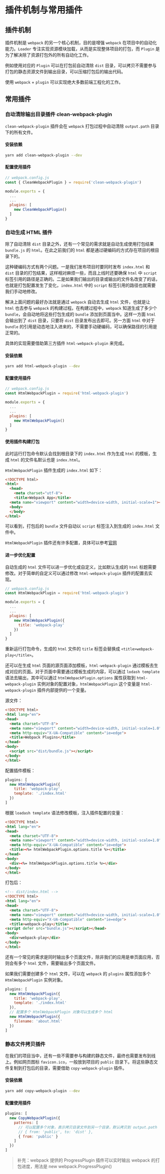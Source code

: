 # 插件机制与常用插件

## 插件机制

插件机制是 `webpack` 的另一个核心机制，目的是增强 `webpack` 在项目中的自动化能力。`Loader` 专注实现资源模块加载，从而是实现整体项目的打包，而 `Plugin` 是为了解决除了资源打包外的所有自动化工作。

例如使用对应的 `Plugin` 可以在打包前自动清除 `dist` 目录，可以拷贝不需要参与打包的静态资源文件到输出目录，可以压缩打包后的输出代码。

使用 `webpack` + `plugin` 可以实现绝大多数前端工程化的工作。

## 常用插件

### 自动清除输出目录插件 clean-webpack-plugin

`clean-webpack-plugin` 插件会在 `webpack` 打包过程中自动清除 `output.path` 目录下的所有文件。

#### 安装依赖

```bash
yarn add clean-webpack-plugin --dev
```

#### 配置使用插件

```javascript
// webpack.config.js
const { CleanWebpackPlugin } = require('clean-webpack-plugin')

module.exports = {
  ...
  ...
  plugins: [
    new CleanWebpackPlugin()
  ]
}
```

### 自动生成 HTML 插件

除了自动清除 `dist` 目录之外，还有一个常见的需求就是自动生成使用打包结果 `bundle.js` 的 `html`。在此之前我们的 `html` 都是通过硬编码的方式存在项目的根目录下的。

这种硬编码方式有两个问题。一是我们发布项目时要同时发布 `index.html` 和 `dist` 目录的打包结果，这样相对麻烦一些，而且上线时还要确保 `html` 中 `script` 标签引用的路径是正确的。二是如果我们输出的目录或输出的文件名改变了的话，也就是打包配置发生了变化，`index.html` 中的 `script` 标签引用的路径也就需要我们手动地修改。

解决上面问题的最好办法就是通过 `webpack` 自动去生成 `html` 文件，也就是让 `html` 也去参与 `webpack` 的构建过程。在构建过程中，`webpack` 知道生成了多少个 `bundle`，会自动地将这些打包生成的 `bundle` 添加到页面当中。这样一方面 `html` 会输出到了 `dist` 目录，只要将 `dist` 目录发布出去即可。另一方面 `html` 中对于 `bundle` 的引用是动态地注入进来的，不需要手动硬编码，可以确保路径的引用是正常的。

具体的实现需要借助第三方插件 `html-webpack-plugin` 来完成。

#### 安装依赖

```bash
yarn add html-webpack-plugin --dev
```

#### 配置使用插件

```javascript
// webpack.config.js
const HtmlWebpackPlugin = require('html-webpack-plugin')

module.exports = {
  ...
  ...
  plugins: [
    new HtmlWebpackPlugin()
  ]
}
```

#### 使用插件构建打包

此时运行打包命令默认会找到根目录下的 `index.html` 作为生成 `html` 的模板，生成 `html` 的文件名默认也是 `index.html`。

`HtmlWebpackPlugin` 插件生成的 `index.html` 如下：

```html
<!DOCTYPE html>
<html>
  <head>
    <meta charset="utf-8">
    <title>Webpack App</title>
  <meta name="viewport" content="width=device-width, initial-scale=1"><script defer src="bundle.js"></script></head>
  <body>
  </body>
</html>
```

可以看到，打包后的 `bundle` 文件自动以 `script` 标签注入到生成的 `index.html` 文件中。

`HtmlWebpackPlugin` 插件还有许多配置，具体可以参考[官网](https://github.com/jantimon/html-webpack-plugin)

#### 进一步优化配置

自动生成的 `html` 文件可以进一步优化或自定义，比如默认生成的 `html` 标题需要修改。对于简单的自定义可以通过修改 `html-webpack-plugin` 插件的配置去实现。

```javascript
// webpack.config.js
const HtmlWebpackPlugin = require('html-webpack-plugin')

module.exports = {
  ...
  ...
  plugins: [
    new HtmlWebpackPlugin({
      title: 'webpack-play'
    })
  ]
}
```

重新运行打包命令，生成的 `html` 文件的 `title` 标签会替换成 `<title>webpack-play</title>`。

还可以在生成 `html` 页面的源页面添加模板，`html-webpack-plugin` 通过模板去生成对应的页面。对于页面中需要通过模板生成的内容，可以通过 `lodash template` 语法去输出，其中可以通过 `htmlWebpackPlugin.options` 属性获取到 `html-webpack-plugin` 实例对象的配置对象，`htmlWebpackPlugin` 这个变量是 `html-webpack-plugin` 插件内部提供的一个变量。

源文件：

```html
<!DOCTYPE html>
<html lang="en">
<head>
  <meta charset="UTF-8">
  <meta name="viewport" content="width=device-width, initial-scale=1.0">
  <meta http-equiv="X-UA-Compatible" content="ie=edge">
  <title>Webpack Plugins</title>
</head>
<body>
  <script src="dist/bundle.js"></script>
</body>
</html>
```

配置插件模板：

```javascript
plugins: [
  new HtmlWebpackPlugin({
    title: 'webpack-play',
    template: './index.html'
  })
]
```

根据 `loadash template` 语法修改模板，注入插件配置的变量：

```html
<!DOCTYPE html>
<html lang="en">
<head>
  <meta charset="UTF-8">
  <meta name="viewport" content="width=device-width, initial-scale=1.0">
  <meta http-equiv="X-UA-Compatible" content="ie=edge">
  <title><%= htmlWebpackPlugin.options.title %></title>
</head>
<body>
  <div><%= htmlWebpackPlugin.options.title %></div>
</body>
</html>
```

打包后：

```html
<!-- dist/index.html -->
<!DOCTYPE html>
<html lang="en">
<head>
  <meta charset="UTF-8">
  <meta name="viewport" content="width=device-width, initial-scale=1.0">
  <meta http-equiv="X-UA-Compatible" content="ie=edge">
  <title>webpack-play</title>
<script defer src="bundle.js"></script></head>
<body>
  <div>webpack-play</div>
</body>
</html>
```

还有一个常见的需求是同时输出多个页面文件，除非我们的应用是单页面应用，否则会有多个 `html` 文件，需要输出多个页面文件。

如果我们需要创建多个 `html` 文件，可以在 `webpack` 的 `plugins` 属性添加多个 `HtmlWebpackPlugin` 实例对象。

```javascript
plugins: [
  new HtmlWebpackPlugin({
    title: 'webpack-play',
    template: './index.html'
  }),
  // 配置多个 HtmlWebpackPlugin 对象可以生成多个 html
  new HtmlWebpackPlugin({
    filename: 'about.html'
  })
]
```

### 静态文件拷贝插件

在我们的项目当中，还有一些不需要参与构建的静态文件，最终也需要发布到线上。例如网页图标 `favicon.ico`，一般放到项目的 `public` 目录下。将这些静态文件复制到打包后的目录，需要借助 `copy-webpack-plugin` 插件。

#### 安装依赖

```bash
yarn add copy-webpack-plugin --dev
```

#### 配置使用插件

```javascript
plugins: [
  new CopyWebpackPlugin({
    patterns: [
      // 可以配置多个对象，表示拷贝目录文件到另一个目录，默认拷贝到 output.path
      // { from: 'public', to: 'dist' },
      { from: 'public' }
    ]
  })
]
```

> 补充：webpack 提供的 ProgressPlugin 插件可以实时输出 webpack 的打包进度，用法是 new webpack.ProgressPlugin()